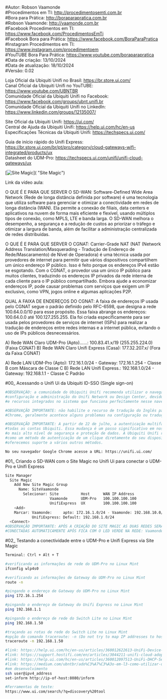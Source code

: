 #Autor: Robson Vaamonde<br>
#Procedimentos em TI: http://procedimentosemti.com.br<br>
#Bora para Prática: http://boraparapratica.com.br<br>
#Robson Vaamonde: http://vaamonde.com.br<br>
#Facebook Procedimentos em TI: https://www.facebook.com/ProcedimentosEmTi<br>
#Facebook Bora para Prática: https://www.facebook.com/BoraParaPratica<br>
#Instagram Procedimentos em TI: https://www.instagram.com/procedimentoem<br>
#YouTUBE Bora Para Prática: https://www.youtube.com/boraparapratica<br>
#Data de criação: 13/10/2024<br>
#Data de atualização: 18/10/2024<br>
#Versão: 0.02

Loja Oficial da Ubiquiti Unifi no Brasil: https://br.store.ui.com/<br>
Canal Oficial da Ubiquiti Unifi no YouTUBE: https://www.youtube.com/UBNTBR<br>
Comunidade Oficial da Ubiquiti Unifi no Facebook: https://www.facebook.com/groups/ubnt.unifi.br<br>
Comunidade Oficial da Ubiquiti Unifi no LinkedIn: https://www.linkedin.com/groups/12135007/

Site Oficial da Ubiquiti Unifi: https://ui.com/<br>
Central de Ajuda da Ubiquiti Unifi: https://help.ui.com/hc/en-us<br>
Especificações Técnicas da Ubiquiti Unifi: https://techspecs.ui.com/

Guia de início rápido do Unifi Express: https://br.store.ui.com/br/pt/pro/category/cloud-gateways-wifi-integrated/products/ux<br>
Datasheet do UDM-Pro: https://techspecs.ui.com/unifi/unifi-cloud-gateways/ux

[![Site Magic](http://img.youtube.com/vi//0.jpg)]( "Site Magic")

Link da vídeo aula: 

O QUE É E PARA QUE SERVER O SD-WAN: Software-Defined Wide Area Network (Rede de longa distância definida por software) é uma tecnologia que utiliza software para gerenciar e otimizar a conectividade em redes de longa distância (WAN). Ela permite a conexão de filiais, data centers e aplicativos na nuvem de forma mais eficiente e flexível, usando múltiplos tipos de conexão, como MPLS, LTE e banda larga. O SD-WAN melhora o desempenho, a segurança e a redução de custos ao priorizar o tráfego e otimizar a largura de banda, além de facilitar a administração centralizada de redes distribuídas.

O QUE É E PARA QUE SERVER O CGNAT: Carrier-Grade NAT (NAT (Network Address Translation/Masquerading - Tradução de Endereço de Rede/Mascaramento) de Nível de Operadora) é uma técnica usada por provedores de internet para permitir que vários dispositivos compartilhem um único endereço IP público. Isso é feito porque os endereços IPv4 estão se esgotando. Com o CGNAT, o provedor usa um único IP público para muitos clientes, traduzindo os endereços IP privados da rede interna de cada cliente para o IP público compartilhado. Embora ajude a economizar endereços IP, pode causar problemas com serviços que exigem um IP exclusivo, como VPN, jogos online e algumas aplicações P2P.

QUAL A FAIXA DE ENDEREÇOS DO CGNAT: A faixa de endereços IP usada pelo CGNAT segue o padrão definido pelo RFC-6598, que designa a rede 100.64.0.0/10 para esse propósito. Essa faixa abrange os endereços: 100.64.0.0 até 100.127.255.255. Ela foi criada especificamente para ser usada pelos provedores de serviços de internet (ISPs) para realizar a tradução de endereços entre redes internas e a internet pública, evitando o uso de IPs públicos desnecessários.

A) Rede WAN Claro UDM-Pro (Apto)......: 100.83.41.x/19 (255.255.224.0) (Faixa CGNAT)
B) Rede WAN Claro Unifi Express (Casa): 177.32.207.x/  (Fora da Faixa CGNAT)

A) Rede LAN UDM-Pro (Apto): 172.16.1.0/24   -  Gateway: 172.16.1.254  -  Classe B com Máscara de Classe C
B) Rede LAN Unifi Express.: 192.168.1.0/24  -  Gateway: 192.168.1.1   -  Classe C Padrão

#00_ Acessando o Unifi Ui da Ubiquiti ID-SSO (Single sign-on)<br>
```bash
#OBSERVAÇÃO: a comunidade do Ubiquiti Unifi recomenda utilizar o navegador Google Chrome para a 
#configuração e administração do Unifi Network ou Design Center, devido a compatibilidade do Java 
#e recursos integrados no sistema que funciona perfeitamente nesse navegador.

#OBSERVAÇÃO IMPORTANTE: não habilite o recurso de tradução do Inglês para o Português do Google
#Chrome, geralmente acontece alguns problemas na configuração ou tradução do termo técnico.

#OBSERVAÇÃO IMPORTANTE: A partir de 22 de julho, a autenticação multifator será obrigatória para 
#todas as contas Ubiquiti. Essa mudança é um passo significativo em nosso compromisso de garantir 
#o mais alto nível de segurança e proteção de dados. A Ubiquiti Unifi recomenda usar o UI Verify
#como um método de autenticação de um clique diretamente do seu dispositivo móvel, mas também 
#oferecemos suporte a vários outros métodos.

No seu navegador Google Chrome acesse a URL: https://unifi.ui.com/
```

#01_ Criando o SD-WAN com o Site Magic no Unifi Ui para conectar o UDM-Pro e Unifi Express<br>
```bash
Site Manager
  Site Magic
    Add New Site Magic Group
      Name: SiteVaamonde
        Selecionar: Site          Host      WAN IP Address
                    Vaamonde      UDM-Pro   100.100.100.100
                    UnifiExpress  UX        100.100.100.100
    <Add>
    Marcar: Vaamonde:     apto: 172.16.1.0/24 - Vaamonde: 192.168.10.0/24
            UnifiExpress: Default: 192.168.1.0/24
  <Connect>
#OBSERVAÇÃO IMPORTANTE: APÓS A CRIAÇÃO DO SITE MAGIC AS DUAS REDES SERÃO SINCRONIZADAS E
#CONECTADAS AUTOMATICAMENTE APÓS FICA COM O LED VERDE NA REDE: Vaamonde E UnifiExpress.
```

#02_ Testando a conectividade entre o UDM-Pro e Unifi Express via Site Magic<br>
```bash
Terminal: Ctrl + Alt + T

#verificando as informações de rede do UDM-Pro no Linux Mint
ifconfig wlp4s0

#verificando as informações de Gateway do UDM-Pro no Linux Mint
route -n

#pingando o endereço de Gateway do UDM-Pro no Linux Mint
ping 172.16.1.254

#pingando o endereço de Gateway do Unifi Express no Linux Mint
ping 192.168.1.1

#pingando o endereço de rede do Switch Lite no Linux Mint
ping 192.168.1.50

#traçando as rotas de rede do Switch Lite no Linux Mint
#opção do comando traceroute: -n (Do not try to map IP addresses to host names)
traceroute -n 192.168.1.50
```

```bash
#link: https://help.ui.com/hc/en-us/articles/360012622613-UniFi-Device-Adoption
#link: https://support.hostifi.com/en/articles/3044211-unifi-cloud-adoption-getting-started
#link: https://help.ui.com/hc/en-us/articles/360012097513-UniFi-DHCP-Server
#link: https://medium.com/ubntbr/ado%C3%A7%C3%A3o-em-l3-como-utilizar-o-unifi-controller-na-nuvem-para-gerenciar-m%C3%BAltiplos-sites-remotos-98681fc215b4
#em desenvolvimento
ssh user@ipv4_address
set-inform http://ip-of-host:8080/inform

#Ferramentas de teste:
https://www.ui.com/search/?q=discovery%20tool
```